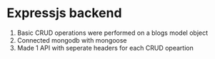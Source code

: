 # Expressjs backend
1. Basic CRUD operations were performed on a blogs model object
2. Connected mongodb with mongoose
3. Made 1 API with seperate headers for each CRUD opeartion
